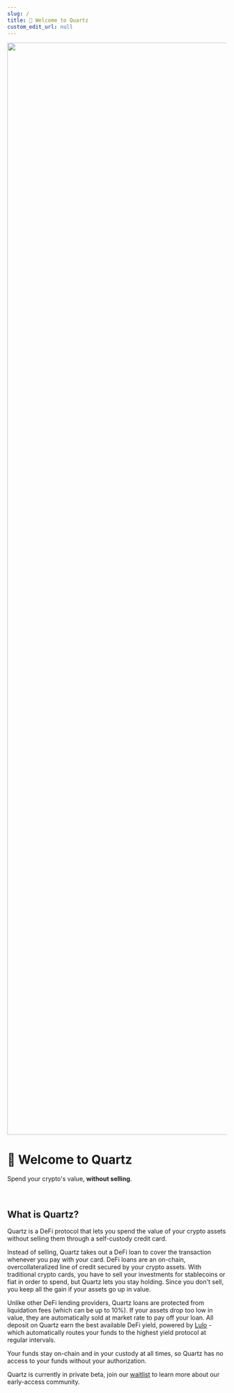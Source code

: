 ```yaml
---
slug: /
title: 👋 Welcome to Quartz
custom_edit_url: null
---
```


<div align="center">
  <img width="2500" alt="Quartz" src="https://cdn.prod.website-files.com/65707af0f4af991289bbd432/670e37661cdb2314fe8ba469_logo-glow-banner.jpg" />
</div>

# 👋 Welcome to Quartz

Spend your crypto's value, **without selling**.

<br/>

## What is Quartz?

Quartz is a DeFi protocol that lets you spend the value of your crypto assets without selling them through a self-custody credit card.

Instead of selling, Quartz takes out a DeFi loan to cover the transaction whenever you pay with your card. DeFi loans are an on-chain, overcollateralized line of credit secured by your crypto assets. With traditional crypto cards, you have to sell your investments for stablecoins or fiat in order to spend, but Quartz lets you stay holding. Since you don't sell, you keep all the gain if your assets go up in value.

Unlike other DeFi lending providers, Quartz loans are protected from liquidation fees (which can be up to 10%). If your assets drop too low in value, they are automatically sold at market rate to pay off your loan. All deposit on Quartz earn the best available DeFi yield, powered by [Lulo](https://lulo.fi/) - which automatically routes your funds to the highest yield protocol at regular intervals.

Your funds stay on-chain and in your custody at all times, so Quartz has no access to your funds without your authorization.

Quartz is currently in private beta, join our [waitlist](https://quartzpay.io/) to learn more about our early-access community.

